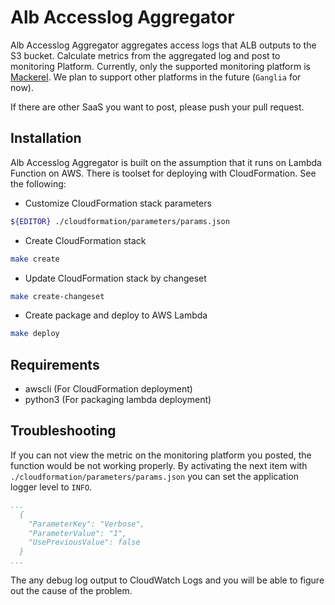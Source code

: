 # Alb Accesslog Aggregator
Alb Accesslog Aggregator aggregates access logs that ALB outputs to the S3 bucket. 
Calculate metrics from the aggregated log and post to monitoring Platform.
Currently, only the supported monitoring platform is [Mackerel](https://mackerel.io).
We plan to support other platforms in the future (`Ganglia` for now).

If there are other SaaS you want to post, please push your pull request.

## Installation
Alb Accesslog Aggregator is built on the assumption that it runs on Lambda Function on AWS.  There is toolset for deploying with CloudFormation.  See the following:

- Customize CloudFormation stack parameters

```sh
${EDITOR} ./cloudformation/parameters/params.json
```

- Create CloudFormation stack

```sh
make create
```

- Update CloudFormation stack by changeset

```sh
make create-changeset
```

- Create package and deploy to AWS Lambda

```sh
make deploy
```

## Requirements

- awscli (For CloudFormation deployment)
- python3 (For packaging lambda deployment)

## Troubleshooting
If you can not view the metric on the monitoring platform you posted, the function would be not working properly. By activating the next item with `./cloudformation/parameters/params.json` you can set the application logger level to `INFO`.

```yaml
...
  {
    "ParameterKey": "Verbose",
    "ParameterValue": "1",
    "UsePreviousValue": false
  }
...
```

The any debug log output to CloudWatch Logs and you will be able to figure out the cause of the problem.
